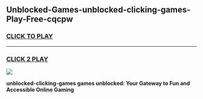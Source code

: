 
## Unblocked-Games-unblocked-clicking-games-Play-Free-cqcpw
<h3>
<a href="https://premium76.site?title=unblocked-clicking-games&ref=20A">CLICK TO PLAY</a></h3>
<hr>

<h3>
<a href="https://premium76.site?title=unblocked-clicking-games&ref=20A">CLICK 2 PLAY</a>
  
</h3>

<a href="https://premium76.site?title=unblocked-clicking-games&ref=20A"><img src="https://clearcache.store/games.png"></a>


**unblocked-clicking-games games unblocked: Your Gateway to Fun and Accessible Online Gaming**
